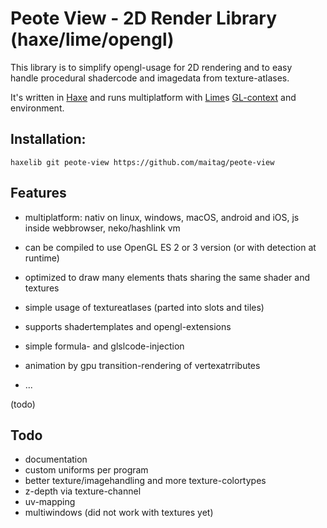# Peote View - 2D Render Library (haxe/lime/opengl)

This library is to simplify opengl-usage for 2D rendering and to easy  
handle procedural shadercode and imagedata from texture-atlases.
  
It's written in [Haxe](http://haxe.org) and runs multiplatform with [Lime](https://github.com/haxelime/lime)s [GL-context](https://github.com/haxelime/lime/tree/develop/src/lime/graphics/opengl) and environment.  

## Installation:
```
haxelib git peote-view https://github.com/maitag/peote-view
```


## Features

- multiplatform: nativ on linux, windows, macOS, android and iOS, js inside webbrowser, neko/hashlink vm
- can be compiled to use OpenGL ES 2 or 3 version (or with detection at runtime)
  
- optimized to draw many elements thats sharing the same shader and textures
- simple usage of textureatlases (parted into slots and tiles)
- supports shadertemplates and opengl-extensions
- simple formula- and glslcode-injection
- animation by gpu transition-rendering of vertexatrributes
- ...


(todo)




## Todo
- documentation
- custom uniforms per program
- better texture/imagehandling and more texture-colortypes
- z-depth via texture-channel
- uv-mapping
- multiwindows (did not work with textures yet)